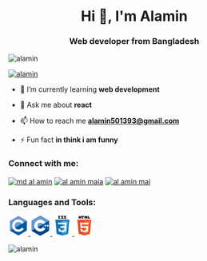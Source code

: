 <h1 align="center">Hi 👋, I'm Alamin</h1>
<h3 align="center">Web developer from Bangladesh</h3>

<p align="left"> <img src="https://komarev.com/ghpvc/?username=alamin&label=Profile%20views&color=0e75b6&style=flat" alt="alamin" /> </p>

<p align="left"> <a href="https://github.com/ryo-ma/github-profile-trophy"><img src="https://github-profile-trophy.vercel.app/?username=alamin" alt="alamin" /></a> </p>

- 🌱 I’m currently learning **web development**

- 💬 Ask me about **react**

- 📫 How to reach me **alamin501393@gmail.com**

- ⚡ Fun fact **in think i am funny**

<h3 align="left">Connect with me:</h3>
<p align="left">
<a href="https://linkedin.com/in/md al amin" target="blank"><img align="center" src="https://raw.githubusercontent.com/rahuldkjain/github-profile-readme-generator/master/src/images/icons/Social/linked-in-alt.svg" alt="md al amin" height="30" width="40" /></a>
<a href="https://fb.com/al amin maia" target="blank"><img align="center" src="https://raw.githubusercontent.com/rahuldkjain/github-profile-readme-generator/master/src/images/icons/Social/facebook.svg" alt="al amin maia" height="30" width="40" /></a>
<a href="https://instagram.com/al amin mai" target="blank"><img align="center" src="https://raw.githubusercontent.com/rahuldkjain/github-profile-readme-generator/master/src/images/icons/Social/instagram.svg" alt="al amin mai" height="30" width="40" /></a>
</p>

<h3 align="left">Languages and Tools:</h3>
<p align="left"> <a href="https://www.cprogramming.com/" target="_blank" rel="noreferrer"> <img src="https://raw.githubusercontent.com/devicons/devicon/master/icons/c/c-original.svg" alt="c" width="40" height="40"/> </a> <a href="https://www.w3schools.com/cpp/" target="_blank" rel="noreferrer"> <img src="https://raw.githubusercontent.com/devicons/devicon/master/icons/cplusplus/cplusplus-original.svg" alt="cplusplus" width="40" height="40"/> </a> <a href="https://www.w3schools.com/css/" target="_blank" rel="noreferrer"> <img src="https://raw.githubusercontent.com/devicons/devicon/master/icons/css3/css3-original-wordmark.svg" alt="css3" width="40" height="40"/> </a> <a href="https://www.w3.org/html/" target="_blank" rel="noreferrer"> <img src="https://raw.githubusercontent.com/devicons/devicon/master/icons/html5/html5-original-wordmark.svg" alt="html5" width="40" height="40"/> </a> </p>

<p><img align="center" src="https://github-readme-stats.vercel.app/api/top-langs?username=alamin&show_icons=true&locale=en&layout=compact" alt="alamin" /></p>

